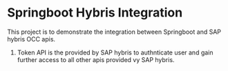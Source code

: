 # Springboot Hybris Integration
This project is to demonstrate the integration between Springboot and SAP hybris OCC apis. 
1. Token API is the provided by SAP hybris to authnticate user and gain further access to all other apis provided vy SAP hybris.
   
